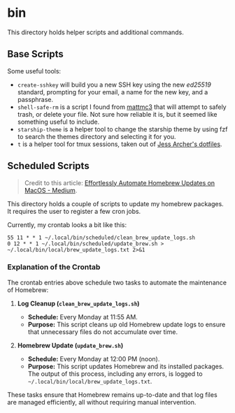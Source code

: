 # bin

This directory holds helper scripts and additional commands.

## Base Scripts

Some useful tools:

- `create-sshkey` will build you a new SSH key using the new *ed25519* standard, prompting for your email, a name for the new key, and a passphrase.
- `shell-safe-rm` is a script I found from [mattmc3](https://github.com/mattmc3) that will attempt to safely trash, or delete your file. Not sure how reliable it is, but it seemed like something useful to include.
- `starship-theme` is a helper tool to change the starship theme by using fzf to search the themes directory and selecting it for you.
- `t` is a helper tool for tmux sessions, taken out of [Jess Archer's dotfiles](https://github.com/jessarcher/dotfiles/tree/master/scripts).

## Scheduled Scripts

> Credit to this article: [Effortlessly Automate Homebrew Updates on MacOS - Medium](https://nopnithi.medium.com/effortlessly-automate-homebrew-updates-on-macos-24941d0213d1).

This directory holds a couple of scripts to update my homebrew packages. It requires the user to register a few cron jobs.

Currently, my crontab looks a bit like this:

```plaintext
55 11 * * 1 ~/.local/bin/scheduled/clean_brew_update_logs.sh
0 12 * * 1 ~/.local/bin/scheduled/update_brew.sh > ~/.local/bin/local/brew_update_logs.txt 2>&1
```

### Explanation of the Crontab

The crontab entries above schedule two tasks to automate the maintenance of Homebrew:

1. **Log Cleanup (`clean_brew_update_logs.sh`)**
   - **Schedule:** Every Monday at 11:55 AM.
   - **Purpose:** This script cleans up old Homebrew update logs to ensure that unnecessary files do not accumulate over time.

2. **Homebrew Update (`update_brew.sh`)**
   - **Schedule:** Every Monday at 12:00 PM (noon).
   - **Purpose:** This script updates Homebrew and its installed packages. The output of this process, including any errors, is logged to `~/.local/bin/local/brew_update_logs.txt`.

These tasks ensure that Homebrew remains up-to-date and that log files are managed efficiently, all without requiring manual intervention.

